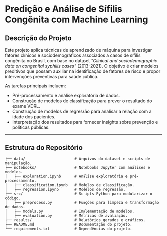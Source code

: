 # Predição e Análise de Sífilis Congênita com Machine Learning

## Descrição do Projeto
Este projeto aplica técnicas de aprendizado de máquina para investigar fatores clínicos e sociodemográficos associados a casos de sífilis congênita no Brasil, com base no dataset *"Clinical and sociodemographic data on congenital syphilis cases"* (2013-2021). O objetivo é criar modelos preditivos que possam auxiliar na identificação de fatores de risco e propor intervenções preventivas para saúde pública.

As tarefas principais incluem:
- Pré-processamento e análise exploratória de dados.
- Construção de modelos de classificação para prever o resultado do exame VDRL.
- Construção de modelos de regressão para analisar a relação com a idade dos pacientes.
- Interpretação dos resultados para fornecer insights sobre prevenção e políticas públicas.

---

## Estrutura do Repositório
```plaintext
├── data/                      # Arquivos do dataset e scripts de manipulação.
├── notebooks/                 # Notebooks Jupyter com análises e modelos.
│   ├── exploration.ipynb      # Análise exploratória e pré-processamento.
│   ├── classification.ipynb   # Modelos de classificação.
│   ├── regression.ipynb       # Modelos de regressão.
├── src/                       # Scripts Python para modularizar o código.
│   ├── preprocess.py          # Funções para limpeza e transformação de dados.
│   ├── models.py              # Implementação de modelos.
│   ├── evaluation.py          # Métricas de avaliação.
├── results/                   # Relatórios gerados e gráficos.
├── README.md                  # Documentação do projeto.
└── requirements.txt           # Dependências do projeto.

